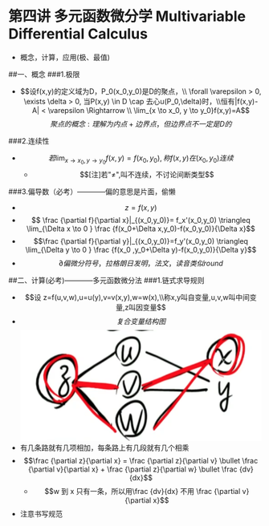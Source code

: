 # 第四讲 多元函数微分学 Multivariable Differential Calculus
* 概念，计算，应用(极、最值) 

##一、概念
###1.极限
* $$设f(x,y)的定义域为D，P_0(x_0,y_0)是D的聚点，\\ \forall \varepsilon > 0, \exists \delta > 0, 当P(x,y) \in D \cap 去心u(P_0,\delta)时，\\恒有|f(x,y)-A| < \varepsilon \Rightarrow \\ \lim_{x \to x_0, y \to y_0}f(x,y)=A$$ 
    $$聚点的概念:理解为内点+边界点，但边界点不一定是D的$$

###2.连续性
* $$若\lim_{x \to x_0, y \to y_0}f(x,y)=f(x_0,y_0),称f(x,y)在(x_0,y_0)连续$$
    * $$[注]若"≠",叫不连续，不讨论间断类型$$
    
###3.偏导数（必考）————偏的意思是片面，偷懒
* $$z=f(x,y)$$
* $$ \frac {\partial f}{\partial x}|_{(x_0,y_0)}= f_x'(x_0,y_0) \triangleq \lim_{\Delta x \to 0  } \frac {f(x_0+\Delta x,y_0)-f(x_0,y_0)}{\Delta x}$$
* $$\frac {\partial f}{\partial y}|_{(x_0,y_0)}=f_y'(x_0,y_0) \triangleq \lim_{\Delta y \to 0  } \frac {f(x_0 ,y_0+\Delta y)-f(x_0,y_0)}{\Delta y}$$
* $$ \partial  偏微分符号，拉格朗日发明，法文，读音类似round$$

##二、计算(必考)————多元函数微分法
###1.链式求导规则 
* $$设 z=f(u,v,w),u=u(y),v=v(x,y),w=w(x),\\称x,y叫自变量,u,v,w叫中间变量,z叫因变量$$
* $$复合变量结构图$$
![复合变量结构图](./img/mvdc1.png)
* 有几条路就有几项相加，每条路上有几段就有几个相乘
* $$\frac {\partial z}{\partial x} = \frac {\partial z}{\partial v} \bullet \frac {\partial v}{\partial x} + \frac {\partial z}{\partial w} \bullet \frac {dv}{dx}$$
    * $$w 到 x 只有一条，所以用\frac {dv}{dx} 不用 \frac {\partial v}{\partial x}$$
* 注意书写规范


 






